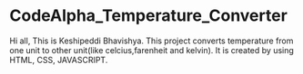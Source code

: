 # CodeAlpha_Temperature_Converter
Hi all, This is Keshipeddi Bhavishya.
This project converts temperature from one unit to other unit(like celcius,farenheit and kelvin).
It is created by using HTML, CSS, JAVASCRIPT.
